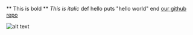 ** This is bold **
_This is italic_
  def hello
    puts "hello world"
  end
[our github repo](https://github.com/Kariag/phase-0-gps-1/pull/1)

![alt text](https........)